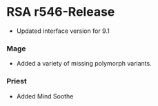 # RSA r546-Release

* Updated interface version for 9.1
### Mage
* Added a variety of missing polymorph variants.

### Priest
* Added Mind Soothe